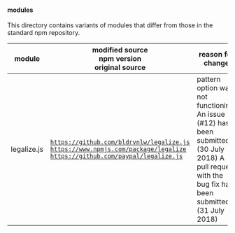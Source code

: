 #### modules

This directory contains variants of modules that differ from those in
the standard npm repository.

module | modified source<br>npm version<br>original source | reason for change
--- | ---  | ---
legalize.js | <code>https://github.com/bldrvnlw/legalize.js</code>  <code>https://www.npmjs.com/package/legalize</code> <code>https://github.com/paypal/legalize.js</code> | pattern option was not functioning. An issue (#12) has been submitted (30 July 2018) A pull request with the bug fix has been submitted (31 July 2018)
